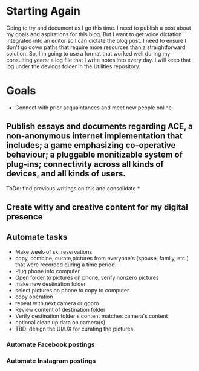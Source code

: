 
# Starting Again

Going to try and document as I go this time. I need to publish a post about my goals and aspirations for this blog. But I want to get voice dictation integrated into an editor so I can dictate the blog post. I need to ensure I don't go down paths that require more resources than a straightforward solution. So, I'm going to use a format that worked well during my consulting years; a log file that I write notes into every day. I will keep that log under the devlogs folder in the Utilities repository.

# Goals

* Connect with prior acquaintances and meet new people online

## Publish essays and documents regarding ACE, a non-anonymous internet implementation that includes; a game emphasizing co-operative behaviour; a pluggable monitizable system of plug-ins; connectivity across all kinds of devices, and all kinds of users.

ToDo: find previous writings on this and consolidate
  *
## Create witty and creative content for my digital presence

## Automate tasks

* Make week-of ski reservations
* copy, combine, curate,pictures from everyone's (spouse, family, etc.) that were recorded during a time period.
* Plug phone into computer
* Open folder to pictures on phone, verify nonzero pictures
* make new destination folder
* select pictures on phone to copy  to computer
* copy operation
* repeat with next camera or gopro
* Review content of destination folder
* Verify destination folder's content matches camera's content
* optional clean up data on camera(s)
* TBD: design the UI/UX for curating the pictures

### Automate Facebook postings

### Automate Instagram postings

